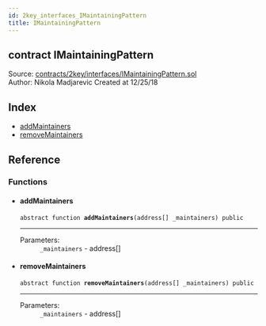 ```yaml
---
id: 2key_interfaces_IMaintainingPattern
title: IMaintainingPattern
---
```


<div class="contract-doc"><div class="contract"><h2 class="contract-header"><span class="contract-kind">contract</span> IMaintainingPattern</h2><div class="source">Source: <a href="https://github.com/2keynet/web3-alpha/blob/v0.0.3/contracts/2key/interfaces/IMaintainingPattern.sol" target="_blank">contracts/2key/interfaces/IMaintainingPattern.sol</a></div><div class="author">Author: Nikola Madjarevic Created at 12/25/18</div></div><div class="index"><h2>Index</h2><ul><li><a href="2key_interfaces_IMaintainingPattern.html#addMaintainers">addMaintainers</a></li><li><a href="2key_interfaces_IMaintainingPattern.html#removeMaintainers">removeMaintainers</a></li></ul></div><div class="reference"><h2>Reference</h2><div class="functions"><h3>Functions</h3><ul><li><div class="item function"><span id="addMaintainers" class="anchor-marker"></span><h4 class="name">addMaintainers</h4><div class="body"><code class="signature"><span>abstract </span>function <strong>addMaintainers</strong><span>(address[] _maintainers) </span><span>public </span></code><hr/><dl><dt><span class="label-parameters">Parameters:</span></dt><dd><div><code>_maintainers</code> - address[]</div></dd></dl></div></div></li><li><div class="item function"><span id="removeMaintainers" class="anchor-marker"></span><h4 class="name">removeMaintainers</h4><div class="body"><code class="signature"><span>abstract </span>function <strong>removeMaintainers</strong><span>(address[] _maintainers) </span><span>public </span></code><hr/><dl><dt><span class="label-parameters">Parameters:</span></dt><dd><div><code>_maintainers</code> - address[]</div></dd></dl></div></div></li></ul></div></div></div>
